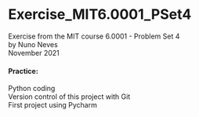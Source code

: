 # Exercise_MIT6.0001_PSet4
Exercise from the MIT course 6.0001 - Problem Set 4  
by Nuno Neves  
November 2021  

#### Practice:
Python coding  
Version control of this project with Git  
First project using Pycharm